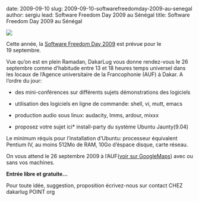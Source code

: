 date: 2009-09-10
slug: 2009-09-10-softwarefreedomday-2009-au-senegal
author: sergiu
lead: Software Freedom Day 2009 au Sénégal
title: Software Freedom Day 2009 au Sénégal


[![](/media/sfd2009/affiche-212x300.png)](/media/sfd2009/affiche.png)

    

Cette année, la [Software Freedom Day 2009](http://softwarefreedomday.org) est prévue pour le 19&nbsp;septembre.

Vue qu&#8217;on est en plein Ramadan, DakarLug vous donne rendez-vous le 26 septembre comme d&#8217;habitude entre 13 et 18 heures temps universel dans les locaux de l&#8217;Agence universitaire de la Francophonie (<span class="caps">AUF</span>) à Dakar.
A l&#8217;ordre du jour:

*   des mini-conférences sur différents sujets
 démonstrations des logiciels

*   utilisation des logiciels en ligne de commande: shell, vi, mutt,&nbsp;emacs
*   production audio sous linux: audacity, lmms, ardour,&nbsp;mixxx
*   proposez votre sujet&nbsp;ici*   install-party du système Ubuntu&nbsp;Jaunty(9.04)

Le minimum réquis pour l&#8217;installation d&#8217;Ubuntu: processeur équivalent Pentium <span class="caps">IV</span>, au moins 512Mo de <span class="caps">RAM</span>, 10Go d&#8217;éspace disque, carte&nbsp;réseau.

On vous attend le 26 septembre 2009 à l&#8217;<span class="caps">AUF</span>([voir sur GoogleMaps](http://maps.google.com/maps/ms?ie=UTF8&amp;hl=fr&amp;t=h&amp;msa=0&amp;msid=107868570247087054742.00043d11dc8b1bc28cc58&amp;ll=14.679057,-17.468187&amp;spn=0.0074,0.009388&amp;z=17)) avec ou sans vos&nbsp;machines.

**Entrée libre et&nbsp;gratuite&#8230;**

Pour toute idée, suggestion, proposition écrivez-nous sur contact <span class="caps">CHEZ</span> dakarlug <span class="caps">POINT</span>&nbsp;org

    